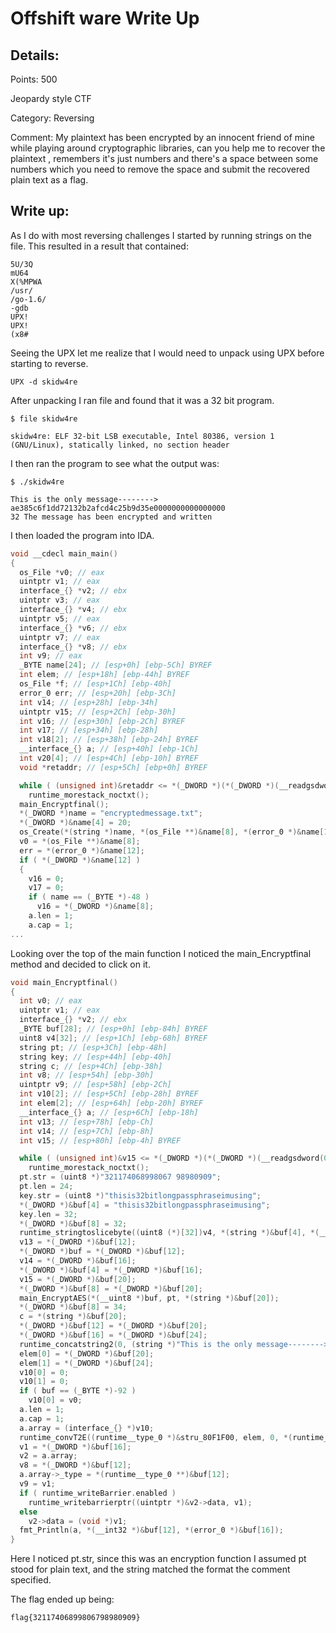 # Offshift ware Write Up

## Details:
Points: 500

Jeopardy style CTF

Category: Reversing

Comment: My plaintext has been encrypted by an innocent friend of mine while playing around cryptographic libraries, can you help me to recover the plaintext , remembers it's just numbers and there's a space between some numbers which you need to remove the space and submit the recovered plain text as a flag.
## Write up:

As I do with most reversing challenges I started by running strings on the file. This resulted in a result that contained:

```
5U/3Q
mU64 
X(%MPWA
/usr/
/go-1.6/
-gdb
UPX!
UPX!
(x8#
```

Seeing the UPX let me realize that I would need to unpack using UPX before starting to reverse.

```
UPX -d skidw4re
```

After unpacking I ran file and found that it was a 32 bit program.

```
$ file skidw4re  

skidw4re: ELF 32-bit LSB executable, Intel 80386, version 1 (GNU/Linux), statically linked, no section header
```

I then ran the program to see what the output was:

```
$ ./skidw4re  

This is the only message--------> ae385c6f1dd72132b2afcd4c25b9d35e0000000000000000
32 The message has been encrypted and written
```

I then loaded the program into IDA.

``` c
void __cdecl main_main()
{
  os_File *v0; // eax
  uintptr v1; // eax
  interface_{} *v2; // ebx
  uintptr v3; // eax
  interface_{} *v4; // ebx
  uintptr v5; // eax
  interface_{} *v6; // ebx
  uintptr v7; // eax
  interface_{} *v8; // ebx
  int v9; // eax
  _BYTE name[24]; // [esp+0h] [ebp-5Ch] BYREF
  int elem; // [esp+18h] [ebp-44h] BYREF
  os_File *f; // [esp+1Ch] [ebp-40h]
  error_0 err; // [esp+20h] [ebp-3Ch]
  int v14; // [esp+28h] [ebp-34h]
  uintptr v15; // [esp+2Ch] [ebp-30h]
  int v16; // [esp+30h] [ebp-2Ch] BYREF
  int v17; // [esp+34h] [ebp-28h]
  int v18[2]; // [esp+38h] [ebp-24h] BYREF
  __interface_{} a; // [esp+40h] [ebp-1Ch]
  int v20[4]; // [esp+4Ch] [ebp-10h] BYREF
  void *retaddr; // [esp+5Ch] [ebp+0h] BYREF

  while ( (unsigned int)&retaddr <= *(_DWORD *)(*(_DWORD *)(__readgsdword(0) - 4) + 8) )
    runtime_morestack_noctxt();
  main_Encryptfinal();
  *(_DWORD *)name = "encryptedmessage.txt";
  *(_DWORD *)&name[4] = 20;
  os_Create(*(string *)name, *(os_File **)&name[8], *(error_0 *)&name[12]);
  v0 = *(os_File **)&name[8];
  err = *(error_0 *)&name[12];
  if ( *(_DWORD *)&name[12] )
  {
    v16 = 0;
    v17 = 0;
    if ( name == (_BYTE *)-48 )
      v16 = *(_DWORD *)&name[8];
    a.len = 1;
    a.cap = 1;
...
```

Looking over the top of the main function I noticed the main_Encryptfinal method and decided to click on it.

``` c
void main_Encryptfinal()
{
  int v0; // eax
  uintptr v1; // eax
  interface_{} *v2; // ebx
  _BYTE buf[28]; // [esp+0h] [ebp-84h] BYREF
  uint8 v4[32]; // [esp+1Ch] [ebp-68h] BYREF
  string pt; // [esp+3Ch] [ebp-48h]
  string key; // [esp+44h] [ebp-40h]
  string c; // [esp+4Ch] [ebp-38h]
  int v8; // [esp+54h] [ebp-30h]
  uintptr v9; // [esp+58h] [ebp-2Ch]
  int v10[2]; // [esp+5Ch] [ebp-28h] BYREF
  int elem[2]; // [esp+64h] [ebp-20h] BYREF
  __interface_{} a; // [esp+6Ch] [ebp-18h]
  int v13; // [esp+78h] [ebp-Ch]
  int v14; // [esp+7Ch] [ebp-8h]
  int v15; // [esp+80h] [ebp-4h] BYREF

  while ( (unsigned int)&v15 <= *(_DWORD *)(*(_DWORD *)(__readgsdword(0) - 4) + 8) )
    runtime_morestack_noctxt();
  pt.str = (uint8 *)"321174068998067 98980909";
  pt.len = 24;
  key.str = (uint8 *)"thisis32bitlongpassphraseimusing";
  *(_DWORD *)&buf[4] = "thisis32bitlongpassphraseimusing";
  key.len = 32;
  *(_DWORD *)&buf[8] = 32;
  runtime_stringtoslicebyte((uint8 (*)[32])v4, *(string *)&buf[4], *(__uint8 *)&buf[12]);
  v13 = *(_DWORD *)&buf[12];
  *(_DWORD *)buf = *(_DWORD *)&buf[12];
  v14 = *(_DWORD *)&buf[16];
  *(_DWORD *)&buf[4] = *(_DWORD *)&buf[16];
  v15 = *(_DWORD *)&buf[20];
  *(_DWORD *)&buf[8] = *(_DWORD *)&buf[20];
  main_EncryptAES(*(__uint8 *)buf, pt, *(string *)&buf[20]);
  *(_DWORD *)&buf[8] = 34;
  c = *(string *)&buf[20];
  *(_DWORD *)&buf[12] = *(_DWORD *)&buf[20];
  *(_DWORD *)&buf[16] = *(_DWORD *)&buf[24];
  runtime_concatstring2(0, (string *)"This is the only message--------> ", *(string *)&buf[8]);
  elem[0] = *(_DWORD *)&buf[20];
  elem[1] = *(_DWORD *)&buf[24];
  v10[0] = 0;
  v10[1] = 0;
  if ( buf == (_BYTE *)-92 )
    v10[0] = v0;
  a.len = 1;
  a.cap = 1;
  a.array = (interface_{} *)v10;
  runtime_convT2E((runtime__type_0 *)&stru_80F1F00, elem, 0, *(runtime_eface_0 *)&buf[12]);
  v1 = *(_DWORD *)&buf[16];
  v2 = a.array;
  v8 = *(_DWORD *)&buf[12];
  a.array->_type = *(runtime__type_0 **)&buf[12];
  v9 = v1;
  if ( runtime_writeBarrier.enabled )
    runtime_writebarrierptr((uintptr *)&v2->data, v1);
  else
    v2->data = (void *)v1;
  fmt_Println(a, *(__int32 *)&buf[12], *(error_0 *)&buf[16]);
}
```

Here I noticed pt.str, since this was an encryption function I assumed pt stood for plain text, and the string matched the format the comment specified.

The flag ended up being:

```
flag{32117406899806798980909}
```